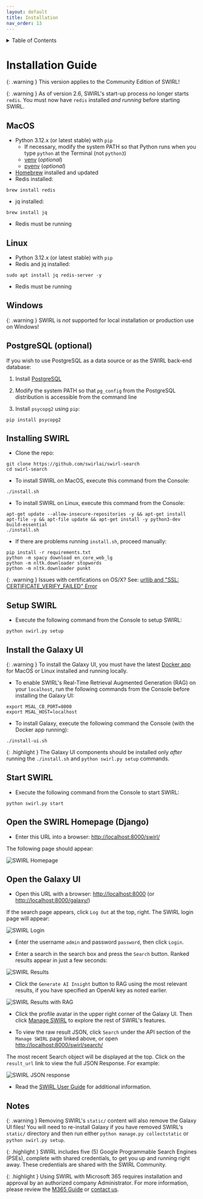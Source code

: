 ```yaml
---
layout: default
title: Installation
nav_order: 13
---
```

<details markdown="block">
  <summary>
    Table of Contents
  </summary>
  {: .text-delta }
- TOC
{:toc}
</details>

# Installation Guide

{: .warning }
This version applies to the Community Edition of SWIRL!

{: .warning }
As of version 2.6, SWIRL's start-up process no longer starts `redis`.  You must now have `redis` installed *and running* before starting SWIRL.

## MacOS

* Python 3.12.x (or latest stable) with `pip`
    * If necessary, modify the system PATH so that Python runs when you type `python` at the Terminal (not `python3`)
    * [venv](https://docs.python.org/3/library/venv.html) (*optional*)
    * [pyenv](https://github.com/pyenv/pyenv) (*optional*)
* [Homebrew](https://brew.sh/) installed and updated
* Redis installed:
 ``` shell
 brew install redis
 ```
* jq installed:
``` shell
brew install jq
```
* Redis must be running

## Linux

* Python 3.12.x (or latest stable) with `pip`
* Redis and jq installed:
``` shell
sudo apt install jq redis-server -y
```
* Redis must be running

## Windows

{: .warning }
SWIRL is *not* supported for local installation or production use on Windows!

## PostgreSQL (optional)

If you wish to use PostgreSQL as a data source or as the SWIRL back-end database:

1. Install [PostgreSQL](https://www.postgresql.org/)

2. Modify the system PATH so that `pg_config` from the PostgreSQL distribution is accessible from the command line

3. Install `psycopg2` using `pip`:
``` shell
pip install psycopg2
```

## Installing SWIRL

* Clone the repo:

``` shell
git clone https://github.com/swirlai/swirl-search
cd swirl-search
```

* To install SWIRL on MacOS, execute this command from the Console:

``` shell
./install.sh
```

* To install SWIRL on Linux, execute this command from the Console:

``` shell
apt-get update --allow-insecure-repositories -y && apt-get install apt-file -y && apt-file update && apt-get install -y python3-dev build-essential
./install.sh
```

* If there are problems running `install.sh`, proceed manually:

``` shell
pip install -r requirements.txt
python -m spacy download en_core_web_lg
python -m nltk.downloader stopwords
python -m nltk.downloader punkt
```

{: .warning }
Issues with certifications on OS/X? See: [urllib and "SSL: CERTIFICATE_VERIFY_FAILED" Error](https://stackoverflow.com/questions/27835619/urllib-and-ssl-certificate-verify-failed-error/42334357#42334357)

## Setup SWIRL

* Execute the following command from the Console to setup SWIRL:

``` shell
python swirl.py setup
```

## Install the Galaxy UI

{: .warning }
To install the Galaxy UI, you must have the latest [Docker app](https://docs.docker.com/get-docker/) for MacOS or Linux installed and running locally.

* To enable SWIRL's Real-Time Retrieval Augmented Generation (RAG) on your `localhost`, run the following commands from the Console before installing the Galaxy UI:
``` shell
export MSAL_CB_PORT=8000
export MSAL_HOST=localhost
```

* To install Galaxy, execute the following command the Console (with the Docker app running):

``` shell
./install-ui.sh
```

{: .highlight }
The Galaxy UI components should be installed only *after* running the `./install.sh` and `python swirl.py setup` commands.

## Start SWIRL

* Execute the following command from the Console to start SWIRL:

``` shell
python swirl.py start
```

## Open the SWIRL Homepage (Django)

* Enter this URL into a browser: <http://localhost:8000/swirl/>

The following page should appear:

![SWIRL Homepage](images/swirl_frontpage.png)

## Open the Galaxy UI

* Open this URL with a browser: <http://localhost:8000> (or <http://localhost:8000/galaxy/>)

If the search page appears, click `Log Out` at the top, right. The SWIRL login page will appear:

![SWIRL Login](images/swirl_login-galaxy_dark.png)

* Enter the username `admin` and password `password`, then click `Login`.

* Enter a search in the search box and press the `Search` button. Ranked results appear in just a few seconds:

![SWIRL Results](images/swirl_results_no_m365-galaxy_dark.png)

* Click the `Generate AI Insight` button to RAG using the most relevant results, if you have specified an OpenAI key as noted earlier.

![SWIRL Results with RAG](images/swirl_rag_pulmonary_1.png)

* Click the profile avatar in the upper right corner of the Galaxy UI. Then click [Manage SWIRL](http://localhost:8000/swirl/) to explore the rest of SWIRL's features.

* To view the raw result JSON, click `Search` under the API section of the `Manage SWIRL` page linked above, or open <http://localhost:8000/swirl/search/>

The most recent Search object will be displayed at the top. Click on the `result_url` link to view the full JSON Response. For example:

![SWIRL JSON response](images/swirl_results_mixed_1.png)

* Read the [SWIRL User Guide](./User-Guide.md) for additional information.

## Notes

{: .warning }
Removing SWIRL's `static/` content will also remove the Galaxy UI files! You will need to re-install Galaxy if you have removed SWIRL's `static/` directory and then run either `python manage.py collectstatic` or `python swirl.py setup`.

{: .highlight }
SWIRL includes five (5) Google Programmable Search Engines (PSEs), complete with shared credentials, to get you up and running right away. These credentials are shared with the SWIRL Community.

{: .highlight }
Using SWIRL with Microsoft 365 requires installation and approval by an authorized company Administrator. For more information, please review the [M365 Guide](M365-Guide.md) or [contact us](mailto:hello@swirl.today).
